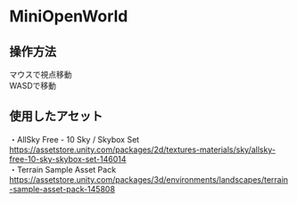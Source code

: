 # MiniOpenWorld
## 操作方法
マウスで視点移動  
WASDで移動

## 使用したアセット
・AllSky Free - 10 Sky / Skybox Set  
<https://assetstore.unity.com/packages/2d/textures-materials/sky/allsky-free-10-sky-skybox-set-146014>  
・Terrain Sample Asset Pack  
<https://assetstore.unity.com/packages/3d/environments/landscapes/terrain-sample-asset-pack-145808>

